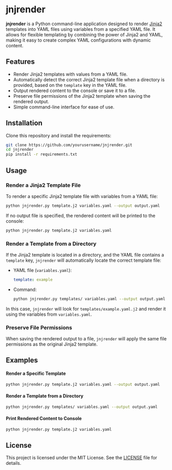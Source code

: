 # jnjrender

**jnjrender** is a Python command-line application designed to render [Jinja2](https://jinja.palletsprojects.com/) templates into YAML files using variables from a specified YAML file. It allows for flexible templating by combining the power of Jinja2 and YAML, making it easy to create complex YAML configurations with dynamic content.

## Features

- Render Jinja2 templates with values from a YAML file.
- Automatically detect the correct Jinja2 template file when a directory is provided, based on the `template` key in the YAML file.
- Output rendered content to the console or save it to a file.
- Preserve file permissions of the Jinja2 template when saving the rendered output.
- Simple command-line interface for ease of use.

## Installation

Clone this repository and install the requirements:

```bash
git clone https://github.com/yourusername/jnjrender.git
cd jnjrender
pip install -r requirements.txt
```

## Usage

### Render a Jinja2 Template File
To render a specific Jinja2 template file with variables from a YAML file:

```bash
python jnjrender.py template.j2 variables.yaml --output output.yaml
```

If no output file is specified, the rendered content will be printed to the console:

```bash
python jnjrender.py template.j2 variables.yaml
```

### Render a Template from a Directory
If the Jinja2 template is located in a directory, and the YAML file contains a `template` key, `jnjrender` will automatically locate the correct template file:

- YAML file (`variables.yaml`):
  ```yaml
  template: example
  ```

- Command:
  ```bash
  python jnjrender.py templates/ variables.yaml --output output.yaml
  ```

In this case, `jnjrender` will look for `templates/example.yaml.j2` and render it using the variables from `variables.yaml`.

### Preserve File Permissions
When saving the rendered output to a file, `jnjrender` will apply the same file permissions as the original Jinja2 template.

## Examples

#### Render a Specific Template
```bash
python jnjrender.py template.j2 variables.yaml --output output.yaml
```

#### Render a Template from a Directory
```bash
python jnjrender.py templates/ variables.yaml --output output.yaml
```

#### Print Rendered Content to Console
```bash
python jnjrender.py template.j2 variables.yaml
```

## License

This project is licensed under the MIT License. See the [LICENSE](LICENSE) file for details.
